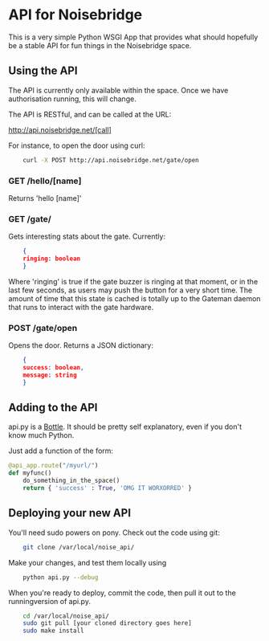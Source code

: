 API for Noisebridge
===================

This is a very simple Python WSGI App that provides what should hopefully be a stable API for fun things in the Noisebridge space.

Using the API
-------------

The API is currently only available within the space. Once we have
authorisation running, this will change.

The API is RESTful, and can be called at the URL:

http://api.noisebridge.net/[call]

For instance, to open the door using curl:

```bash
    curl -X POST http://api.noisebridge.net/gate/open
```

### GET /hello/[name]

Returns 'hello [name]'

### GET /gate/

Gets interesting stats about the gate. Currently:

```json
    {
    ringing: boolean
    }
```

Where 'ringing' is true if the gate buzzer is ringing at that moment, or in the
last few seconds, as users may push the button for a very short time. The
amount of time that this state is cached is totally up to the Gateman daemon
that runs to interact with the gate hardware.

### POST /gate/open

Opens the door. Returns a JSON dictionary:

```json
    {
    success: boolean,
    message: string
    }
```

Adding to the API
-----------------

api.py is a [Bottle](http://bottlepy.org/docs/dev/). It should be pretty self
explanatory, even if you don't know much Python.

Just add a function of the form:

```python
@api_app.route("/myurl/")
def myfunc()
    do_something_in_the_space()
    return { 'success' : True, 'OMG IT WORXORRED' }
```

Deploying your new API
----------------------

You'll need sudo powers on pony. Check out the code using git:

```bash
    git clone /var/local/noise_api/
```

Make your changes, and test them locally using 

```bash
    python api.py --debug
```

When you're ready to deploy, commit the code, then pull it out to the runningversion of api.py.

```bash
    cd /var/local/noise_api/
    sudo git pull [your cloned directory goes here]
    sudo make install
```
